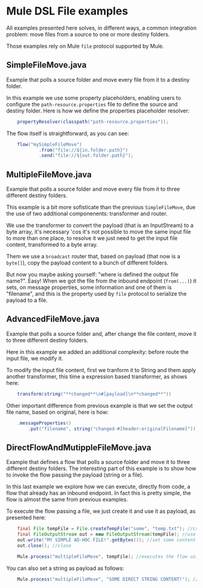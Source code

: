 # Mule DSL File examples

All examples presented here solves, in different ways, a common integration problem: move files from a source to one or more destiny folders.

Those examples rely on Mule `file` protocol supported by Mule.


## SimpleFileMove.java

Example that polls a source folder and move every file from it to a destiny folder.

In this example we use some property placeholders, enabling users to configure the `path-resource.properties` file to define the source and destiny folder. Here is how we define the properties placeholder resolver:

```java
	propertyResolver(classpath("path-resource.properties"));
```

The flow itself is straightforward, as you can see:

```java
	flow("mySimpleFileMove")
        	.from("file://${in.folder.path}")
        	.send("file://${out.folder.path}");
```

## MultipleFileMove.java

Example that polls a source folder and move every file from it to three different destiny folders.

This example is a bit more sofisticate than the previous `SimpleFileMove`, due the use of two additional componenents: transformer and router.

We use the transformer to convert the payload (that is an InputStream) to a byte array, it's necessary 'cos it's not possible to move the same input file to more than one place, to resolve it we just need to get the input file content, transformed to a byte array.

Them we use a `broadcast` router that, based on payload (that now is a `byte[]`), copy the payload content to a bunch of different folders. 

But now you maybe asking yourself: "where is defined the output file name?". Easy! When we got the file from the inbound endpoint (`from(...)`) it sets, on message properties, some information and one of them is "filename", and this is the property used by `file` protocol to serialize the payload to a file.

## AdvancedFileMove.java

Example that polls a source folder and, after change the file content, move it to three different destiny folders.

Here in this example we added an additional complexity: before route the input file, we modify it.

To modify the input file content, first we tranform it to String and them apply another transformer, this time a expression based transformer, as shows here:

```java
	transform(string("**changed**\n#[payload]\n**changed**"))
```

Other important difference from previous example is that we set the output file name, based on original, here is how:

```java
	.messageProperties()
    	.put("filename", string("changed-#[header:originalFilename]")) //set filename, based on original
```

## DirectFlowAndMutippleFileMove.java

Example that defines a flow that polls a source folder and move it to three different destiny folders. The interesting part of this example is to show how to invoke the flow passing the payload (string or a file).

In this last example we explore how we can execute, directly from code, a flow that already has an inbound endpoint. In fact this is pretty simple, the flow is almost the same from previous examples.

To execute the flow passing a file, we just create it and use it as payload, as presented here:

```java
	final File tempFile = File.createTempFile("some", "temp.txt"); //creates a temp file
	final FileOutputStream out = new FileOutputStream(tempFile); //use FileOutputStream to write into it
	out.write("MY SIMPLE AD-HOC FILE!".getBytes()); //set some content
	out.close(); //close

	Mule.process("multipleFileMove", tempFile); //executes the flow using tempFile as payload
```

You can also set a string as payload as follows:

```java
	Mule.process("multipleFileMove", "SOME DIRECT STRING CONTENT!"); //executes the flow using a string as payload
```

